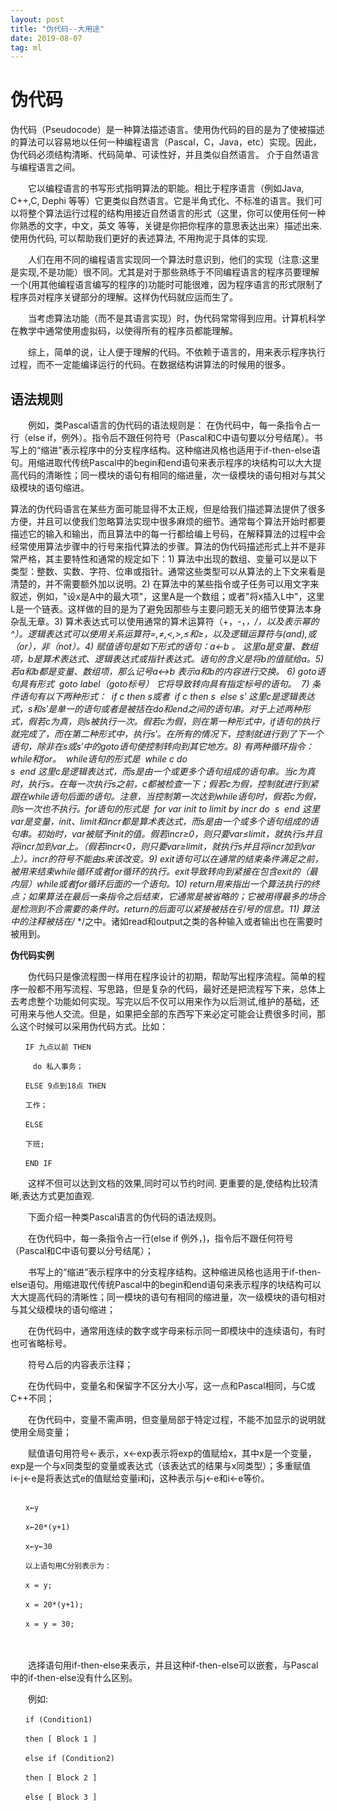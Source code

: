 ```yaml
---
layout: post
title: "伪代码--大用途"
date: 2019-08-07
tag: ml
---
```


# 伪代码



​		伪代码（Pseudocode）是一种算法描述语言。使用伪代码的目的是为了使被描述的算法可以容易地以任何一种编程语言（Pascal，C，Java，etc）实现。因此，伪代码必须结构清晰、代码简单、可读性好，并且类似自然语言。 介于自然语言与编程语言之间。

　　它以编程语言的书写形式指明算法的职能。相比于程序语言（例如Java, C++,C, Dephi 等等）它更类似自然语言。它是半角式化、不标准的语言。我们可以将整个算法运行过程的结构用接近自然语言的形式（这里，你可以使用任何一种你熟悉的文字，中文，英文 等等，关键是你把你程序的意思表达出来）描述出来. 使用伪代码, 可以帮助我们更好的表述算法, 不用拘泥于具体的实现.

　　人们在用不同的编程语言实现同一个算法时意识到，他们的实现（注意:这里是实现,不是功能）很不同。尤其是对于那些熟练于不同编程语言的程序员要理解一个(用其他编程语言编写的程序的)功能时可能很难，因为程序语言的形式限制了程序员对程序关键部分的理解。这样伪代码就应运而生了。

　　当考虑算法功能（而不是其语言实现）时，伪代码常常得到应用。计算机科学在教学中通常使用虚拟码，以使得所有的程序员都能理解。

　　综上，简单的说，让人便于理解的代码。不依赖于语言的，用来表示程序执行过程，而不一定能编译运行的代码。在数据结构讲算法的时候用的很多。 

## 语法规则

　　例如，类Pascal语言的伪代码的语法规则是： 在伪代码中，每一条指令占一行（else if，例外）。指令后不跟任何符号（Pascal和C中语句要以分号结尾）。书写上的“缩进”表示程序中的分支程序结构。这种缩进风格也适用于if-then-else语句。用缩进取代传统Pascal中的begin和end语句来表示程序的块结构可以大大提高代码的清晰性；同一模块的语句有相同的缩进量，次一级模块的语句相对与其父级模块的语句缩进。

​    算法的伪代码语言在某些方面可能显得不太正规，但是给我们描述算法提供了很多方便，并且可以使我们忽略算法实现中很多麻烦的细节。通常每个算法开始时都要描述它的输入和输出，而且算法中的每一行都给编上号码，在解释算法的过程中会经常使用算法步骤中的行号来指代算法的步骤。算法的伪代码描述形式上并不是非常严格，其主要特性和通常的规定如下：
​        1) 算法中出现的数组、变量可以是以下类型：整数、实数、字符、位串或指针。通常这些类型可以从算法的上下文来看是清楚的，并不需要额外加以说明。
​        2) 在算法中的某些指令或子任务可以用文字来叙述，例如，"设x是A中的最大项"，这里A是一个数组；或者"将x插入L中"，这里L是一个链表。这样做的目的是为了避免因那些与主要问题无关的细节使算法本身杂乱无章。
​        3) 算术表达式可以使用通常的算术运算符（+，-，*，/，以及表示幂的^）。逻辑表达式可以使用关系运算符=,≠,<,>,≤和≥，以及逻辑运算符与(and),或（or），非（not）。
​        4) 赋值语句是如下形式的语句：a<-b 。
这里a是变量、数组项，b是算术表达式、逻辑表达式或指针表达式。语句的含义是将b的值赋给a。
​        5) 若a和b都是变量、数组项，那么记号a<->b 表示a和b的内容进行交换。
​        6) goto语句具有形式
​                                        goto label（goto标号）
它将导致转向具有指定标号的语句。
​        7) 条件语句有以下两种形式：
​                                            if c then s或者 
​                                               if c then s
​                                                  else s′
这里c是逻辑表达式，s和s′是单一的语句或者是被括在do和end之间的语句串。对于上述两种形式，假若c为真，则s被执行一次。假若c为假，则在第一种形式中，if语句的执行就完成了，而在第二种形式中，执行s′。在所有的情况下，控制就进行到了下一个语句，除非在s或s′中的goto语句使控制转向到其它地方。
​         8) 有两种循环指令：while和for。
​         while语句的形式是
​                                              while c do  
​                                                    s
​                                                  end
这里c是逻辑表达式，而s是由一个或更多个语句组成的语句串。当c为真时，执行s。在每一次执行s之前，c都被检查一下；假若c为假，控制就进行到紧跟在while语句后面的语句。注意，当控制第一次达到while语句时，假若c为假，则s一次也不执行。 
​       for语句的形式是
​                                      for var init to limit by incr do
​                                                        s
​                                                      end
这里var是变量，init、limit和incr都是算术表达式，而s是由一个或多个语句组成的语句串。初始时，var被赋予init的值。假若incr≥0，则只要var≤limit，就执行s并且将incr加到var上。（假若incr<0，则只要var≥limit，就执行s并且将incr加到var上）。incr的符号不能由s来该改变。
​      9) exit语句可以在通常的结束条件满足之前，被用来结束while循环或者for循环的执行。exit导致转向到紧接在包含exit的（最内层）while或者for循环后面的一个语句。
​     10) return用来指出一个算法执行的终点；如果算法在最后一条指令之后结束，它通常是被省略的；它被用得最多的场合是检测到不合需要的条件时。return的后面可以紧接被括在引号的信息。
​      11) 算法中的注释被括在/* */之中。诸如read和output之类的各种输入或者输出也在需要时被用到。
​     

**伪代码实例**

　　伪代码只是像流程图一样用在程序设计的初期，帮助写出程序流程。简单的程序一般都不用写流程、写思路，但是复杂的代码，最好还是把流程写下来，总体上去考虑整个功能如何实现。写完以后不仅可以用来作为以后测试,维护的基础，还可用来与他人交流。但是，如果把全部的东西写下来必定可能会让费很多时间，那么这个时候可以采用伪代码方式。比如：

```
　　IF 九点以前 THEN

     do 私人事务；

　　ELSE 9点到18点 THEN

　　工作；

　　ELSE

　　下班;

　　END IF
```





　　这样不但可以达到文档的效果,同时可以节约时间. 更重要的是,使结构比较清晰,表达方式更加直观.



　　下面介绍一种类Pascal语言的伪代码的语法规则。

　　在伪代码中，每一条指令占一行(else if 例外，)，指令后不跟任何符号（Pascal和C中语句要以分号结尾）；

　　书写上的“缩进”表示程序中的分支程序结构。这种缩进风格也适用于if-then-else语句。用缩进取代传统Pascal中的begin和end语句来表示程序的块结构可以大大提高代码的清晰性；同一模块的语句有相同的缩进量，次一级模块的语句相对与其父级模块的语句缩进；　

　　在伪代码中，通常用连续的数字或字母来标示同一即模块中的连续语句，有时也可省略标号。

　　符号△后的内容表示注释；

　　在伪代码中，变量名和保留字不区分大小写，这一点和Pascal相同，与C或C++不同；

　　在伪代码中，变量不需声明，但变量局部于特定过程，不能不加显示的说明就使用全局变量；

　　赋值语句用符号←表示，x←exp表示将exp的值赋给x，其中x是一个变量，exp是一个与x同类型的变量或表达式（该表达式的结果与x同类型）；多重赋值i←j←e是将表达式e的值赋给变量i和j，这种表示与j←e和i←e等价。



```

　　x←y

　　x←20*(y+1)

　　x←y←30

　　以上语句用C分别表示为：

　　x = y;

　　x = 20*(y+1);

　　x = y = 30;
```



　

　　选择语句用if-then-else来表示，并且这种if-then-else可以嵌套，与Pascal中的if-then-else没有什么区别。

　　例如:

```
　　if (Condition1)

　　then [ Block 1 ]

　　else if (Condition2)

　　then [ Block 2 ]

　　else [ Block 3 ]
```



